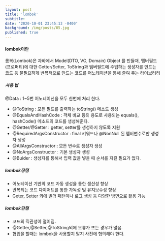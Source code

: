 ```yaml
---
layout: post
title: 'lombok'
subtitle:
date: '2020-10-01 23:45:13 -0400'
background: /img/posts/05.jpg
published: true
---
```


#### lombok이란   
롬복(Lombok)은 자바에서 Model(DTO, VO, Domain) Object 를 만들때,
멤버필드(프로퍼티)에 대한 Getter/Setter, ToString과 멤버필드에
주입하는 생성자를 만드는 코드 등 불필요하게 반복적으로 만드는 코드를 어노테이션을 통해 줄여 주는 라이브러리   

##### 사용 법
@Data : 1~5번 어노테이션을 모두 한번에 처리 한다.   
- @ToString : 모든 필드를 출력하는 toString() 메소드 생성
- @EqualsAndHashCode : 객체 비교 등의 용도로 사용되는 equals(), hashCode() 메소드의 코드를 생성해준다.
- @Getter/@Setter : getter, setter를 생성하지 않도록 지원
- @RequiredArgsConstructor : final 키워드나 @NonNull 된 멤버변수로만 생성자 생성
- @AllArgsConstructor : 모든 변수로 생성자 생성
- @NoArgsConstructor : 기본 생성자 생성
- @Buider : 생성자를 통해서 입력 값을 넣을 때 순서를 지킬 필요가 없다.

##### lombok장점
- 어노테이션 기반의 코드 자동 생성을 통한 생산성 향상
- 반복되는 코드 다이어트를 통한 가독성 및 유지보수성 향상
- Geter, Setter 외에 빌더 패턴이나 로그 생성 등 다양한 방면으로 활용 가능

##### lombok단점
- 코드의 직관성이 떨어짐.
- @Getter,@Setter,@ToString외에 오류가 뜨는 경우가 많음.
- 협업을 할때는 lombok을 사용할지 말지 사전에 협의해야 한다.
